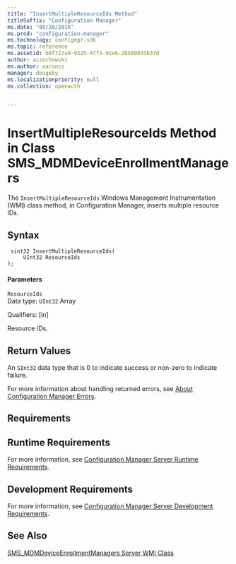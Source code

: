```yaml
---
title: "InsertMultipleResourceIds Method"
titleSuffix: "Configuration Manager"
ms.date: "09/20/2016"
ms.prod: "configuration-manager"
ms.technology: configmgr-sdk
ms.topic: reference
ms.assetid: b0f727a9-9325-47f3-91e6-2b589033b37d
author: aczechowski
ms.author: aaroncz
manager: dougeby
ms.localizationpriority: null
ms.collection: openauth


---
```

# InsertMultipleResourceIds Method in Class SMS_MDMDeviceEnrollmentManagers
The `InsertMultipleResourceIds` Windows Management Instrumentation (WMI) class method, in Configuration Manager, inserts multiple resource IDs.  

## Syntax  

```  
 sint32 InsertMultipleResourceIds(  
     UInt32 ResourceIds  
);  

```  

#### Parameters  
 `ResourceIds`  
 Data type: `UInt32`  Array  

 Qualifiers: [in]  

 Resource IDs.  

## Return Values  
 An `SInt32` data type that is 0 to indicate success or non-zero to indicate failure.  

 For more information about handling returned errors, see [About Configuration Manager Errors](../../../develop/core/understand/about-configuration-manager-errors.md).  

## Requirements  

## Runtime Requirements  
 For more information, see [Configuration Manager Server Runtime Requirements](../../../develop/core/reqs/server-runtime-requirements.md).  

## Development Requirements  
 For more information, see [Configuration Manager Server Development Requirements](../../../develop/core/reqs/server-development-requirements.md).  

## See Also  
 [SMS_MDMDeviceEnrollmentManagers Server WMI Class](../../../develop/reference/mdm/sms_mdmdeviceenrollmentmanagers-server-wmi-class.md)   
